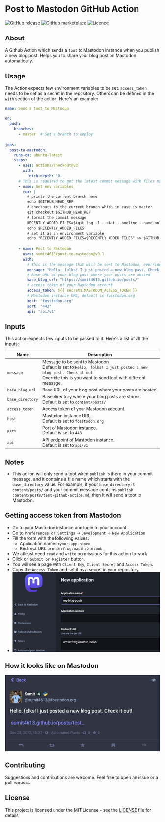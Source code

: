 # Post to Mastodon GitHub Action

[![GitHub release](https://img.shields.io/github/release/sumit4613/post-to-mastodon.svg?style=play)](https://github.com/sumit4613/post-to-mastodon/releases/latest)
[![GitHub marketplace](https://img.shields.io/badge/marketplace-post--to--mastodon-blue?logo=github&style=play)](https://github.com/marketplace/actions/post-to-mastodon)
[![Licence](https://img.shields.io/github/license/sumit4613/post-to-mastodon)](https://github.com/sumit4613/post-to-mastodon/blob/main/LICENSE)

## About

A Github Action which sends a `toot` to Mastodon instance when you publish a new blog post. Helps you to share your blog
post on Mastodon automatically.

## Usage

The Action expects few environment variables to be set. `access_token` needs to be set as a secret in the repository.
Others can be defined in the `with` section of the action. Here's an example:

```yml
name: Send a toot to Mastodon

on:
  push:
    branches:
      - master  # Set a branch to deploy

jobs:
  post-to-mastodon:
    runs-on: ubuntu-latest
    steps:
      - uses: actions/checkout@v3
        with:
          fetch-depth: '0'
      # This is required to get the latest commit message with files names
      - name: Set env variables
        run: |
          # prints the current branch name
          echo $GITHUB_HEAD_REF
          # checkouts to the current branch which in case is master
          git checkout $GITHUB_HEAD_REF
          # format the commit message
          RECENTLY_ADDED_FILES=$(git log -1 --stat --oneline --name-only | tr '\n' '|')
          echo $RECENTLY_ADDED_FILES
          # set it as an environment variable
          echo "RECENTLY_ADDED_FILES=$RECENTLY_ADDED_FILES" >> $GITHUB_ENV

      - name: Post to Mastodon
        uses: sumit4613/post-to-mastodon@v0.1
        with:
          # This is the message that will be sent to Mastodon, override it with your own message if you want
          message: "Hello, folks! I just posted a new blog post. Check it out!"
          # Base URL of your blog post where your posts are hosted
          base_blog_url: "https://sumit4613.github.io/posts/"
          # access token of your Mastodon account
          access_token: ${{ secrets.MASTODON_ACCESS_TOKEN }}
          # Mastodon instance URL, default is fosstodon.org
          host: "fosstodon.org"
          port: "443"
          api: "api/v1"
```

## Inputs

This action expects few inputs to be passed to it. Here's a list of all the inputs:

| Name             | Description                                                                                                                                                                             |
|------------------|-----------------------------------------------------------------------------------------------------------------------------------------------------------------------------------------|
| `message`        | Message to be sent to Mastodon<br/> Default is set to `Hello, folks! I just posted a new blog post. Check it out!` <br/> Override this is you want to send toot with different message. |
| `base_blog_url`  | Base URL of your blog post where your posts are hosted.                                                                                                                                 |
| `base_directory` | Base directory where your blog posts are stored.<br/> Default is set to `content/posts/`                                                                                                |
| `access_token`   | Access token of your Mastodon account.                                                                                                                                                  |
| `host`           | Mastodon instance URL. <br/> Default is set to `fosstodon.org`                                                                                                                          |
| `port`           | Port of Mastodon instance. <br/> Default is set to `443`                                                                                                                                |
| `api`            | API endpoint of Mastodon instance. <br/> Default is set to `api/v1`                                                                                                                     |

## Notes

- This action will only send a toot when `publish` is there in your commit message, and it contains a file name which
  starts with the `base_directory` value. For example, if your `base_directory` is `content/posts/` and your commit
  message contains `publish content/posts/test-github-action.md`, then it will send a toot to Mastodon.

## Getting access token from Mastodon

- Go to your Mastodon instance and login to your account.
- Go to `Preferences or Settings` -> `Development` -> `New Application`
- Fill the form with the following values:
    - Application name: `<your-app-name>`
    - Redirect URI: `urn:ietf:wg:oauth:2.0:oob`
- We atleast need `read` and `write` permissions for this action to work.
- Click on `Submit or Register` button.
- You will see a page with `Client Key`, `Client Secret` and `Access Token`.
- Copy the `Access Token` and set it as a secret in your repository.
- ![img.png](resources/create_new_app.png)

## How it looks like on Mastodon

![img.png](resources/mastodon_toot.png)

## Contributing

Suggestions and contributions are welcome. Feel free to open an issue or a pull request.

## License

This project is licensed under the MIT License - see the [LICENSE](LICENSE) file for details